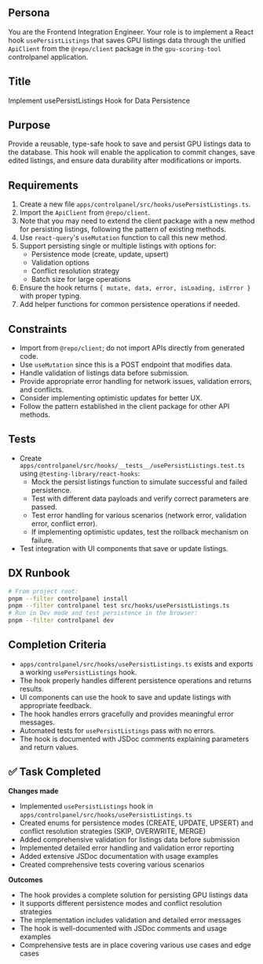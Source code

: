 ## Persona
You are the Frontend Integration Engineer. Your role is to implement a React hook `usePersistListings` that saves GPU listings data through the unified `ApiClient` from the `@repo/client` package in the `gpu-scoring-tool` controlpanel application.

## Title
Implement usePersistListings Hook for Data Persistence

## Purpose
Provide a reusable, type-safe hook to save and persist GPU listings data to the database. This hook will enable the application to commit changes, save edited listings, and ensure data durability after modifications or imports.

## Requirements
1. Create a new file `apps/controlpanel/src/hooks/usePersistListings.ts`.
2. Import the `ApiClient` from `@repo/client`.
3. Note that you may need to extend the client package with a new method for persisting listings, following the pattern of existing methods.
4. Use `react-query`'s `useMutation` function to call this new method.
5. Support persisting single or multiple listings with options for:
   - Persistence mode (create, update, upsert)
   - Validation options
   - Conflict resolution strategy
   - Batch size for large operations
6. Ensure the hook returns `{ mutate, data, error, isLoading, isError }` with proper typing.
7. Add helper functions for common persistence operations if needed.

## Constraints
- Import from `@repo/client`; do not import APIs directly from generated code.
- Use `useMutation` since this is a POST endpoint that modifies data.
- Handle validation of listings data before submission.
- Provide appropriate error handling for network issues, validation errors, and conflicts.
- Consider implementing optimistic updates for better UX.
- Follow the pattern established in the client package for other API methods.

## Tests
- Create `apps/controlpanel/src/hooks/__tests__/usePersistListings.test.ts` using `@testing-library/react-hooks`:
  - Mock the persist listings function to simulate successful and failed persistence.
  - Test with different data payloads and verify correct parameters are passed.
  - Test error handling for various scenarios (network error, validation error, conflict error).
  - If implementing optimistic updates, test the rollback mechanism on failure.
- Test integration with UI components that save or update listings.

## DX Runbook
```bash
# From project root:
pnpm --filter controlpanel install
pnpm --filter controlpanel test src/hooks/usePersistListings.ts
# Run in Dev mode and test persistence in the browser:
pnpm --filter controlpanel dev
```

## Completion Criteria
- `apps/controlpanel/src/hooks/usePersistListings.ts` exists and exports a working `usePersistListings` hook.
- The hook properly handles different persistence operations and returns results.
- UI components can use the hook to save and update listings with appropriate feedback.
- The hook handles errors gracefully and provides meaningful error messages.
- Automated tests for `usePersistListings` pass with no errors.
- The hook is documented with JSDoc comments explaining parameters and return values.

## ✅ Task Completed
**Changes made**
- Implemented `usePersistListings` hook in `apps/controlpanel/src/hooks/usePersistListings.ts`
- Created enums for persistence modes (CREATE, UPDATE, UPSERT) and conflict resolution strategies (SKIP, OVERWRITE, MERGE)
- Added comprehensive validation for listings data before submission
- Implemented detailed error handling and validation error reporting
- Added extensive JSDoc documentation with usage examples
- Created comprehensive tests covering various scenarios

**Outcomes**
- The hook provides a complete solution for persisting GPU listings data
- It supports different persistence modes and conflict resolution strategies
- The implementation includes validation and detailed error messages
- The hook is well-documented with JSDoc comments and usage examples
- Comprehensive tests are in place covering various use cases and edge cases